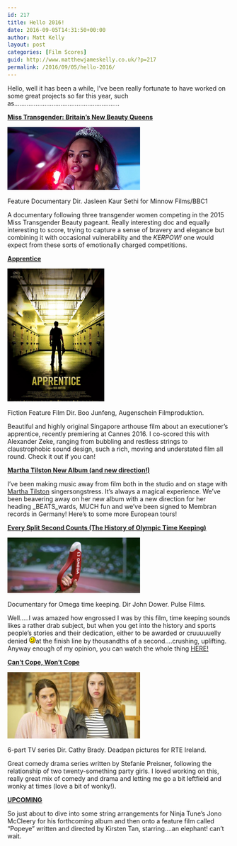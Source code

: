 ```yaml
---
id: 217
title: Hello 2016!
date: 2016-09-05T14:31:50+00:00
author: Matt Kelly
layout: post
categories: [Film Scores]
guid: http://www.matthewjameskelly.co.uk/?p=217
permalink: /2016/09/05/hello-2016/
---
```

Hello, well it has been a while, I&#8217;ve been really fortunate to have worked on some great projects so far this year, such as&#8230;&#8230;&#8230;&#8230;&#8230;&#8230;&#8230;&#8230;&#8230;&#8230;&#8230;&#8230;&#8230;&#8230;&#8230;&#8230;&#8230;&#8230;&#8230;..

<span style="text-decoration: underline;"><strong>Miss Transgender: Britain&#8217;s New Beauty Queens</strong></span>

[<img class="alignnone size-medium wp-image-218" src="/mjkwp/wp-content/uploads/2016/09/Screen-Shot-2016-09-05-at-14.36.51-300x142.png" alt="Screen Shot 2016-09-05 at 14.36.51" width="300" height="142" />](/mjkwp/wp-content/uploads/2016/09/Screen-Shot-2016-09-05-at-14.36.51.png) 

Feature Documentary Dir. Jasleen Kaur Sethi for Minnow Films/BBC1

A documentary following three transgender women competing in the 2015 Miss Transgender Beauty pageant. Really interesting doc and equally interesting to score, trying to capture a sense of bravery and elegance but combining it with occasional vulnerability and the _KERPOW!_ one would expect from these sorts of emotionally charged competitions.

<span style="text-decoration: underline;"><strong>Apprentice</strong></span>

[<img class="alignnone size-medium wp-image-219" src="/mjkwp/wp-content/uploads/2016/09/Screen-Shot-2016-09-05-at-14.53.45-219x300.png" alt="Screen Shot 2016-09-05 at 14.53.45" width="219" height="300" />](/mjkwp/wp-content/uploads/2016/09/Screen-Shot-2016-09-05-at-14.53.45.png) 

Fiction Feature Film Dir. Boo Junfeng, Augenschein Filmproduktion.

Beautiful and highly original Singapore arthouse film about an executioner&#8217;s apprentice, recently premiering at Cannes 2016. I co-scored this with Alexander Zeke, ranging from bubbling and restless strings to claustrophobic sound design, such a rich, moving and understated film all round. Check it out if you can!

<span style="text-decoration: underline;"><strong>Martha Tilston New Album (and new direction!)</strong></span>

I&#8217;ve been making music away from film both in the studio and on stage with [Martha Tilston](http://www.marthatilston.co.uk) singersongstress. It&#8217;s always a magical experience. We&#8217;ve been beavering away on her new album with a new direction for her heading _BEATS_wards, MUCH fun and we&#8217;ve been signed to Membran records in Germany! Here&#8217;s to some more European tours!

<span style="text-decoration: underline;"><strong>Every Split Second Counts (The History of Olympic Time Keeping)</strong></span>

[<img class="alignnone size-medium wp-image-220" src="/mjkwp/wp-content/uploads/2016/09/Screen-Shot-2016-09-05-at-15.11.32-300x125.png" alt="Screen Shot 2016-09-05 at 15.11.32" width="300" height="125" />](/mjkwp/wp-content/uploads/2016/09/Screen-Shot-2016-09-05-at-15.11.32.png) 

Documentary for Omega time keeping. Dir John Dower. Pulse Films.

Well&#8230;..I was amazed how engrossed I was by this film, time keeping sounds likes a rather drab subject, but when you get into the history and sports people&#8217;s stories and their dedication, either to be awarded or cruuuuuelly denied  <img src="/img/smilies/icon_wink.gif" alt=";-)" class="wp-smiley" />at the finish line by thousandths of a second&#8230;.crushing, uplifting. Anyway enough of my opinion, you can watch the whole thing [HERE!](https://www.youtube.com/watch?v=3WOydolQPjw)

<span style="text-decoration: underline;"><strong>Can&#8217;t Cope, Won&#8217;t Cope</strong></span>

[<img class="alignnone size-medium wp-image-222" src="/mjkwp/wp-content/uploads/2016/09/Screen-Shot-2016-09-05-at-15.20.46-300x150.png" alt="Screen Shot 2016-09-05 at 15.20.46" width="300" height="150" />](/mjkwp/wp-content/uploads/2016/09/Screen-Shot-2016-09-05-at-15.20.46.png) 

6-part TV series Dir. Cathy Brady. Deadpan pictures for RTE Ireland.

Great comedy drama series written by Stefanie Preisner, following the relationship of two twenty-something party girls. I loved working on this, really great mix of comedy and drama and letting me go a bit leftfield and wonky at times (love a bit of wonky!).

<span style="text-decoration: underline;"><strong>UPCOMING</strong></span>

So just about to dive into some string arrangements for Ninja Tune&#8217;s Jono McCleery for his forthcoming album and then onto a feature film called &#8220;Popeye&#8221; written and directed by Kirsten Tan, starring&#8230;.an elephant! can&#8217;t wait.

&nbsp;